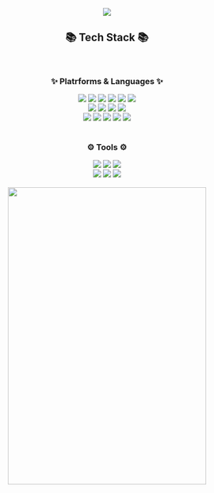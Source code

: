 <p align='center'>
    <img src="https://capsule-render.vercel.app/api?type=waving&color=auto&height=300&section=header&text=NA%20YOON&fontSize=90&animation=fadeIn&fontAlignY=38&desc=Decorate%20GitHub%20Profile%20or%20any%20Repo%20like%20me!&descAlignY=51&descAlign=62"/>
</p>

<div align="center">
	<h2>📚 Tech Stack 📚</h2> 
</div>
<br/>
<div align="center">
	<h3>✨ Platrforms & Languages ✨</h2> 
</div>
<div align="center">
	<div>
		<img src="https://img.shields.io/badge/Java-007396?style=for-the-badge&logo=Java&logoColor=white" />
		<img src="https://img.shields.io/badge/HTML5-E34F26?style=for-the-badge&logo=HTML5&logoColor=white" />
		<img src="https://img.shields.io/badge/Css3-1572B6?style=for-the-badge&logo=Css3&logoColor=white" />
		<img src="https://img.shields.io/badge/Sass-CC6699?style=for-the-badge&logo=Sass&logoColor=white" />
		<img src="https://img.shields.io/badge/Javascript-F7DF1E?style=for-the-badge&logo=Javascript&logoColor=white" />
		<img src="https://img.shields.io/badge/Jquery-1572B6?style=for-the-badge&logo=Jquery&logoColor=white" />
	</div>
	<div>
		<img src="https://img.shields.io/badge/Mysql-4479A1?style=for-the-badge&logo=Mysql&logoColor=white" />
		<img src="https://img.shields.io/badge/Spring-6DB33F?style=for-the-badge&logo=Spring&logoColor=white" />
		<img src="https://img.shields.io/badge/SpringBoot-6DB33F?style=for-the-badge&logo=SpringBoot&logoColor=white" />
		<img src="https://img.shields.io/badge/Svelte.js-FF3E00?style=for-the-badge&logo=Svelte&logoColor=white" />
	</div>
	<div>
  		<img src="https://img.shields.io/badge/Amazonwebservices-232F3E?style=for-the-badge&logo=Amazonwebservices&logoColor=white" />
		<img src="https://img.shields.io/badge/React-61DAFB?style=for-the-badge&logo=React&logoColor=white" />
		<img src="https://img.shields.io/badge/Vue.js-4FC08D?style=for-the-badge&logo=Vue.js&logoColor=white" />
		<img src="https://img.shields.io/badge/php.js-777BB4?style=for-the-badge&logo=php&logoColor=white" />
		<img src="https://img.shields.io/badge/Redux.js-764ABC?style=for-the-badge&logo=Redux&logoColor=white" />
	</div>
</div>
<br/>
<div align="center">
	<h3>⚙️ Tools ⚙️</h2> 
</div>
<div align="center">
	<div>
  		<img src="https://img.shields.io/badge/IntellijIDEA-000000?style=for-the-badge&logo=IntellijIDEA&logoColor=white" />
		<img src="https://img.shields.io/badge/VisualStudioCode-007ACC?style=for-the-badge&logo=VisualStudioCode&logoColor=white" />
		<img src="https://img.shields.io/badge/Apachetomcat-F8DC75?style=for-the-badge&logo=Apachetomcat&logoColor=white" />
	</div>
	<div>
		<img src="https://img.shields.io/badge/GitLab-FC6D26?style=for-the-badge&logo=GitLab&logoColor=white" />
		<img src="https://img.shields.io/badge/Git.js-F05032?style=for-the-badge&logo=Git&logoColor=white" />
		<img src="https://img.shields.io/badge/GitHub.js-181717?style=for-the-badge&logo=GitHub&logoColor=white" />
	</div>
</div>
<br/>
<div align="center">
	<div>
<!-- 		<img src="https://github-readme-stats.vercel.app/api/top-langs/?username=yunii2222&layout=compact"><br><br>
		<img src="https://github-readme-stats.vercel.app/api?username=yunii2222&show_icons=true"> -->
<!-- 		<img src="https://github-readme-stats.vercel.app/api?username=yunii2222&show_icons=true&theme=dracula"> -->
		<img src="https://github-readme-stats.vercel.app/api?username=yunii2222&show_icons=true&theme=cobalt" width="400" height="600" >
	</div>
</div>


